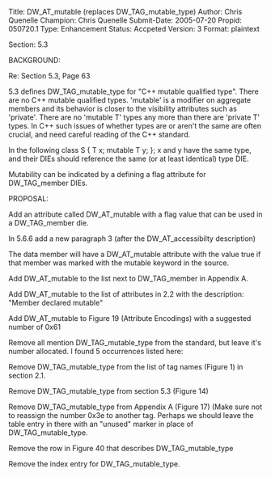 Title:       DW_AT_mutable (replaces DW_TAG_mutable_type)
Author:      Chris Quenelle
Champion:    Chris Quenelle
Submit-Date: 2005-07-20
Propid:      050720.1
Type:        Enhancement
Status:      Accpeted
Version:     3
Format:      plaintext

Section: 5.3

BACKGROUND:

Re: Section 5.3, Page 63

5.3 defines DW_TAG_mutable_type for "C++ mutable qualified type".
There are no C++ mutable qualified types.  'mutable' is a modifier
on aggregate members and its behavior is closer to the visibility
attributes such as 'private'.  There are no 'mutable T' types
any more than there are 'private T' types.  In C++ such issues of
whether types are or aren't the same are often crucial, and need
careful reading of the C++ standard.

In the following
  class S { T x; mutable T y; };
x and y have the same type, and their DIEs should reference the
same (or at least identical) type DIE.

Mutability can be indicated by a defining a flag attribute for
DW_TAG_member DIEs.


PROPOSAL:

Add an attribute called DW_AT_mutable with a flag value that
can be used in a DW_TAG_member die.

   In 5.6.6 add a new paragraph 3 (after the DW_AT_accessibilty description)

   The data member will have a DW_AT_mutable attribute with
   the value true if that member was marked with the
   mutable keyword in the source.

   Add DW_AT_mutable to the list next to DW_TAG_member in Appendix A.

   Add DW_AT_mutable to the list of attributes in 2.2 with the
   description:  "Member declared mutable"

   Add DW_AT_mutable to Figure 19 (Attribute Encodings)
   with a suggested number of 0x61

Remove all mention DW_TAG_mutable_type from the standard,
but leave it's number allocated.  I found 5 occurrences
listed here:

   Remove DW_TAG_mutable_type from the list of tag names
   (Figure 1) in section 2.1.

   Remove DW_TAG_mutable_type from section 5.3 (Figure 14)

   Remove DW_TAG_mutable_type from Appendix A (Figure 17)
   (Make sure not to reassign the number 0x3e to another tag.
    Perhaps we should leave the table entry in there with
    an "unused" marker in place of DW_TAG_mutable_type.

   Remove the row in Figure 40 that describes DW_TAG_mutable_type

   Remove the index entry for DW_TAG_mutable_type.
